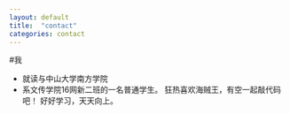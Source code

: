```yaml
--- 
layout: default 
title:  "contact" 
categories: contact 
--- 
```


#我
 + 就读与中山大学南方学院
 + 系文传学院16网新二班的一名普通学生。
狂热喜欢海贼王，有空一起敲代码吧！
好好学习，天天向上。